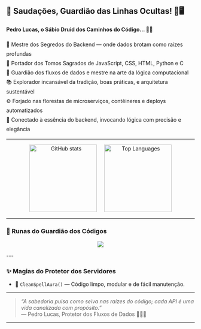 ## 🌿 Saudações, Guardião das Linhas Ocultas! 🐾🖥️

#### **Pedro Lucas, o Sábio Druid dos Caminhos do Código...** 🍃🔮

<ul style="list-style: none; padding: 0; margin: 0; line-height: 1.8;">
  <li>🌲 Mestre dos Segredos do Backend — onde dados brotam como raízes profundas</li>
  <li>🍃 Portador dos Tomos Sagrados de JavaScript, CSS, HTML, Python e C</li>
  <li>🦉 Guardião dos fluxos de dados e mestre na arte da lógica computacional</li>
  <li>📚 Explorador incansável da tradição, boas práticas, e arquitetura sustentável</li>
  <li>⚙️ Forjado nas florestas de microserviços, contêineres e deploys automatizados</li>
  <li>🔮 Conectado à essência do backend, invocando lógica com precisão e elegância</li>
</ul>

---

<p align="center">
  <img height="180" src="https://github-readme-stats.vercel.app/api?username=Pedro-Lucas-Novaes&show_icons=true&theme=dark" alt="GitHub stats" />
  &nbsp;&nbsp;&nbsp;
  <img height="180" src="https://github-readme-stats.vercel.app/api/top-langs/?username=Pedro-Lucas-Novaes&layout=compact&langs_count=7&theme=green" alt="Top Languages" />


---

### 🔮 Runas do Guardião dos Códigos

<p align="center">
  <img src="https://skillicons.dev/icons?i=javascript,html,css,python,c" />
</p>
---

### ✨ Magias do Protetor dos Servidores

- 🍄 `CleanSpellAura()` — Código limpo, modular e de fácil manutenção.

---

> *“A sabedoria pulsa como seiva nas raízes do código; cada API é uma vida canalizada com propósito.”*  
> — Pedro Lucas, Protetor dos Fluxos de Dados 🌳🧙‍♂️

---
